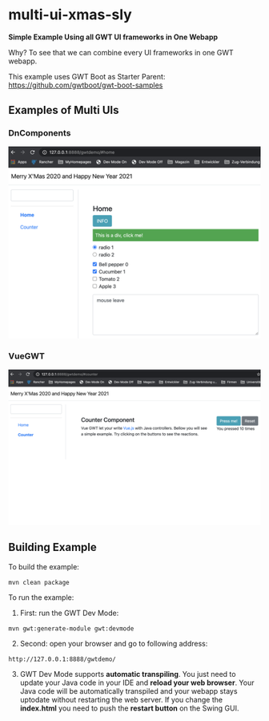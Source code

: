 # multi-ui-xmas-sly

**Simple Example Using all GWT UI frameworks in One Webapp**

Why? To see that we can combine every UI frameworks in one GWT webapp. 

This example uses GWT Boot as Starter Parent: https://github.com/gwtboot/gwt-boot-samples

## Examples of Multi UIs

### DnComponents

![Multi UI Home DnComponents](src/doc/multi-ui-home-dncomponents.png?raw=true "Multi UI Home DnComponents")

### VueGWT

![Multi UI Counter VueGWT](src/doc/multi-ui-counter-vuegwt.png?raw=true "Multi UI Counter VueGWT")

## Building Example

To build the example:
```
mvn clean package
```

To run the example:
1. First: run the GWT Dev Mode: 
```
mvn gwt:generate-module gwt:devmode
```
2. Second: open your browser and go to following address:
```
http://127.0.0.1:8888/gwtdemo/
```
3. GWT Dev Mode supports **automatic transpiling**. You just need to update your Java code in your IDE and **reload your web browser**. Your Java code will be automatically transpiled and your webapp stays uptodate without restarting the web server. If you change the **index.html** you need to push the **restart button** on the Swing GUI.